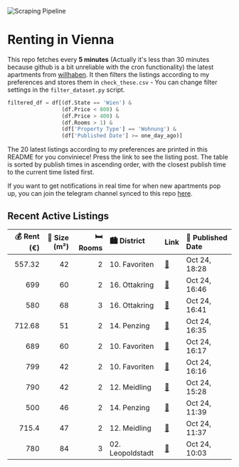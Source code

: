 ![Scraping Pipeline](https://github.com/AthomsG/renting-in-vienna/actions/workflows/run_pipeline.yml/badge.svg)


# Renting in Vienna

This repo fetches every **5 minutes** (Actually it's less than 30 minutes because github is a bit unreliable with the cron functionality) the latest apartments from [willhaben](https://www.willhaben.at/).
It then filters the listings according to my preferences and stores them in `check_these.csv` - You can change filter settings in the `filter_dataset.py` script.

```python
filtered_df = df[(df.State == 'Wien') & 
                 (df.Price < 800) &
                 (df.Price > 400) &
                 (df.Rooms > 1) &
                 (df['Property Type'] == 'Wohnung') &
                 (df['Published Date'] >= one_day_ago)]
```

The 20 latest listings according to my preferences are printed in this README for you conviniece! Press the link to see the listing post.
The table is sorted by publish times in ascending order, with the closest publish time to the current time listed first.

If you want to get notifications in real time for when new apartments pop up, you can join the telegram channel synced to this repo [here](https://t.me/+1HPAYOf5BSsyNTlk).

## Recent Active Listings

|   💰 Rent (€) |   📏 Size (m²) |   🛏️ Rooms | 🏙️ District      | Link                                                                                                                                                                                                                  | 📅 Published Date   |
|-------------:|--------------:|-----------:|:-----------------|:----------------------------------------------------------------------------------------------------------------------------------------------------------------------------------------------------------------------|:-------------------|
|       557.32 |            42 |          2 | 10. Favoriten    | [🔗](https://www.willhaben.at/iad/immobilien/d/mietwohnungen/wien/wien-1100-favoriten/2-zimmerwohnung-unbefristete-hauptmiete-n%C3%A4he-reumannplatz-1766743690/)                                                      | Oct 24, 18:28      |
|       699    |            60 |          2 | 16. Ottakring    | [🔗](https://www.willhaben.at/iad/immobilien/d/mietwohnungen/wien/wien-1160-ottakring/unbefristet-und-superg%C3%BCnstig%21-1209602118/)                                                                                | Oct 24, 16:46      |
|       580    |            68 |          3 | 16. Ottakring    | [🔗](https://www.willhaben.at/iad/immobilien/d/mietwohnungen/wien/wien-1160-ottakring/gemeinde-wohnung-.-vormerkschein-bis-ende-2024-780354406/)                                                                       | Oct 24, 16:41      |
|       712.68 |            51 |          2 | 14. Penzing      | [🔗](https://www.willhaben.at/iad/immobilien/d/mietwohnungen/wien/wien-1140-penzing/provisionsfrei:-unbefristeter-51m%C2%B2-altbau-mit-einbauk%C3%BCche---1140-wien-1566409578/)                                       | Oct 24, 16:35      |
|       689    |            60 |          2 | 10. Favoriten    | [🔗](https://www.willhaben.at/iad/immobilien/d/mietwohnungen/wien/wien-1100-favoriten/provisionsfrei-&-unbefristet%21-ruhige-wohnung-beim-neuen-landgut-1142441853/)                                                   | Oct 24, 16:17      |
|       799    |            42 |          2 | 10. Favoriten    | [🔗](https://www.willhaben.at/iad/immobilien/d/mietwohnungen/wien/wien-1100-favoriten/n%C3%A4he-waldm%C3%BCllerpark-%7C-helle-2-zimmer-wohnung---ideal-f%C3%BCr-singles%21-2061238125/)                                | Oct 24, 16:16      |
|       790    |            42 |          2 | 12. Meidling     | [🔗](https://www.willhaben.at/iad/immobilien/d/mietwohnungen/wien/wien-1120-meidling/urban-living-meidling---m%C3%B6bliert-flexibel-modern-1025747904/)                                                                | Oct 24, 15:28      |
|       500    |            46 |          2 | 14. Penzing      | [🔗](https://www.willhaben.at/iad/immobilien/d/mietwohnungen/wien/wien-1140-penzing/direktvergabe-2-zimmer-gemeindewohnung-im.-14.-bezirk-ticketnummer-bis-30.09.2025-2093066207/)                                     | Oct 24, 11:39      |
|       715.4  |            47 |          2 | 12. Meidling     | [🔗](https://www.willhaben.at/iad/immobilien/d/mietwohnungen/wien/wien-1120-meidling/erstbezug---n%C3%A4he-u4/u6-%2A%2A%2A-2-zimmer-mit-separater-k%C3%BCche-%2A%2A%2A-beim-bahnhof-matzleinsdorfer-platz-1061749725/) | Oct 24, 11:37      |
|       780    |            84 |          3 | 02. Leopoldstadt | [🔗](https://www.willhaben.at/iad/immobilien/d/mietwohnungen/wien/wien-1020-leopoldstadt/gemeinde-wohnung-1020wien/84m2/-780%E2%82%AC-1944868190/)                                                                     | Oct 24, 10:03      |
